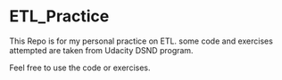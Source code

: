 # ETL_Practice

This Repo is for my personal practice on ETL. some code and exercises attempted are taken from Udacity DSND program.

Feel free to use the code or exercises.
